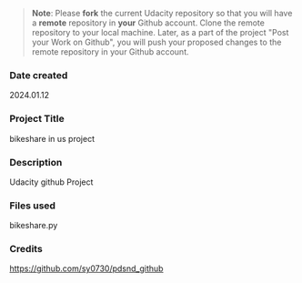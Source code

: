 >**Note**: Please **fork** the current Udacity repository so that you will have a **remote** repository in **your** Github account. Clone the remote repository to your local machine. Later, as a part of the project "Post your Work on Github", you will push your proposed changes to the remote repository in your Github account.

### Date created
2024.01.12

### Project Title
bikeshare in us project

### Description
Udacity github Project

### Files used
bikeshare.py

### Credits
https://github.com/sy0730/pdsnd_github

